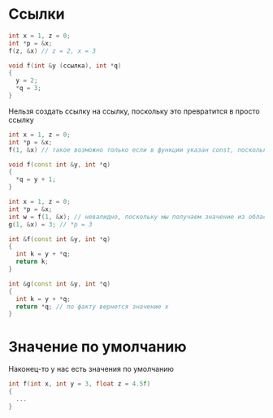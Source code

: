 # Ссылки

```C++
int x = 1, z = 0;
int *p = &x;
f(z, &x) // z = 2, x = 3

void f(int &y (ссылка), int *q)
{
  y = 2;
  *q = 3;
}
```
Нельзя создать ссылку на ссылку, поскольку это превратится в просто ссылку
```C++
int x = 1, z = 0;
int *p = &x;
f(1, &x) // такое возможно только если в функции указан const, поскольку здесь создается объект типа x

void f(const int &y, int *q)
{
  *q = y + 1; 
}
```
```C++
int x = 1, z = 0;
int *p = &x;
int w = f(1, &x); // невалидно, поскольку мы получаем значение из области памяти, которая официально не используется
g(1, &x) = 3; // *p = 3

int &f(const int &y, int *q)
{
  int k = y + *q;
  return k;
}

int &g(const int &y, int *q)
{
  int k = y + *q;
  return *q; // по факту вернется значение x
}
```

# Значение по умолчанию

Наконец-то у нас есть значения по умолчанию 
```C++
int f(int x, int y = 3, float z = 4.5f)
{
  ...
}
```
